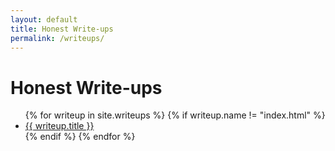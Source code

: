```yaml
---
layout: default
title: Honest Write-ups
permalink: /writeups/
---
```


# Honest Write-ups

<ul>
  {% for writeup in site.writeups %}
    {% if writeup.name != "index.html" %}
      <li><a href="{{ writeup.url }}">{{ writeup.title }}</a></li>
    {% endif %}
  {% endfor %}
</ul>

